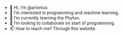 - 👋 Hi, I’m @arionius
- 👀 I’m interested in programming and machine learning.
- 🌱 I’m currently learning the Phyton.
- 💞️ I’m looking to collaborate on start of programming.
- 📫 How to reach me? Through this website.

<!---
arionius/arionius is a ✨ special ✨ repository because its `README.md` (this file) appears on your GitHub profile.
You can click the Preview link to take a look at your changes.
--->

